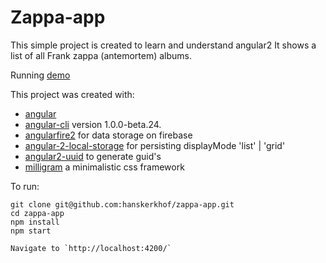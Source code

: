 # Zappa-app

This simple project is created to learn and understand angular2
It shows a list of all Frank zappa (antemortem) albums.

Running [demo](http://zappa-app.s3-website-eu-west-1.amazonaws.com/)

This project was created with:
- [angular](https://github.com/angular/angular)
- [angular-cli](https://github.com/angular/angular-cli) version 1.0.0-beta.24.
- [angularfire2](https://github.com/angular/angularfire2) for data storage on firebase
- [angular-2-local-storage](https://github.com/phenomnomnominal/angular-2-local-storage) for persisting displayMode 'list' | 'grid'
- [angular2-uuid](https://github.com/wulfsolter/angular2-uuid) to generate guid's
- [milligram](https://milligram.github.io/) a minimalistic css framework


To run:

    git clone git@github.com:hanskerkhof/zappa-app.git
    cd zappa-app
    npm install
    npm start

    Navigate to `http://localhost:4200/`

